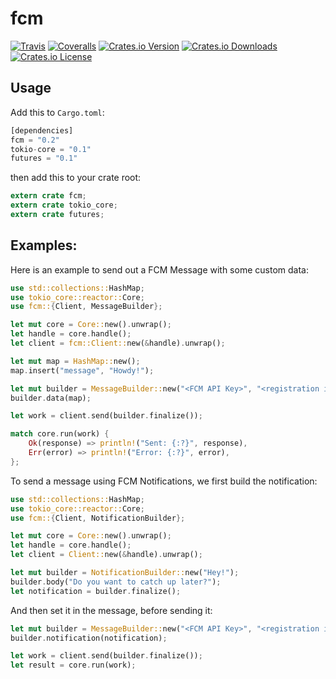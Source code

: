 # fcm
[![Travis](https://img.shields.io/travis/panicbit/fcm-rust.svg?style=flat-square)][travis]
[![Coveralls](https://img.shields.io/coveralls/panicbit/fcm-rust.svg?style=flat-square)][coveralls]
[![Crates.io Version](https://img.shields.io/crates/v/fcm.svg?style=flat-square)][crates.io]
[![Crates.io Downloads](https://img.shields.io/crates/dv/fcm.svg?style=flat-square)][crates.io]
[![Crates.io License](https://img.shields.io/crates/l/fcm.svg?style=flat-square)][crates.io]

[crates.io]: https://crates.io/crates/fcm
[travis]: https://travis-ci.org/panicbit/fcm-rust
[coveralls]: https://coveralls.io/github/panicbit/fcm-rust


## Usage

Add this to `Cargo.toml`:

```rust
[dependencies]
fcm = "0.2"
tokio-core = "0.1"
futures = "0.1"
```

then add this to your crate root:

```rust
extern crate fcm;
extern crate tokio_core;
extern crate futures;
```

## Examples:

Here is an example to send out a FCM Message with some custom data:

```rust
use std::collections::HashMap;
use tokio_core::reactor::Core;
use fcm::{Client, MessageBuilder};

let mut core = Core::new().unwrap();
let handle = core.handle();
let client = fcm::Client::new(&handle).unwrap();

let mut map = HashMap::new();
map.insert("message", "Howdy!");

let mut builder = MessageBuilder::new("<FCM API Key>", "<registration id>");
builder.data(map);

let work = client.send(builder.finalize());

match core.run(work) {
    Ok(response) => println!("Sent: {:?}", response),
    Err(error) => println!("Error: {:?}", error),
};
```

To send a message using FCM Notifications, we first build the notification:

```rust
use std::collections::HashMap;
use tokio_core::reactor::Core;
use fcm::{Client, NotificationBuilder};

let mut core = Core::new().unwrap();
let handle = core.handle();
let client = Client::new(&handle).unwrap();

let mut builder = NotificationBuilder::new("Hey!");
builder.body("Do you want to catch up later?");
let notification = builder.finalize();
```

And then set it in the message, before sending it:

```rust
let mut builder = MessageBuilder::new("<FCM API Key>", "<registration id>");
builder.notification(notification);

let work = client.send(builder.finalize());
let result = core.run(work);
```
